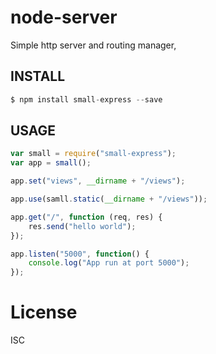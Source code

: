 # node-server
Simple http server and routing manager,

## INSTALL

```js
$ npm install small-express --save
```

## USAGE

```js
var small = require("small-express");
var app = small();

app.set("views", __dirname + "/views");

app.use(samll.static(__dirname + "/views"));

app.get("/", function (req, res) {
	res.send("hello world");
});

app.listen("5000", function() {
	console.log("App run at port 5000");
});
```

# License

ISC
